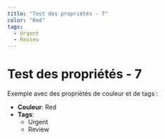 ```yaml
---
title: "Test des propriétés - 7"
color: "Red"
tags:
  - Urgent
  - Review
---
```


# Test des propriétés - 7

Exemple avec des propriétés de couleur et de tags :

- **Couleur**: Red
- **Tags**:
  - Urgent
  - Review
